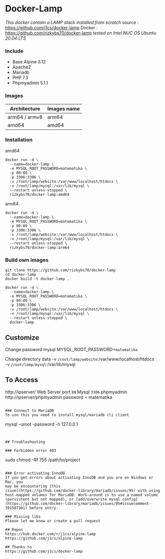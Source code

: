 # Docker-Lamp
*This docker contain a LAMP stack installed from scratch*
source : https://github.com/j1cs/docker-lamp
Docker : https://github.com/rizkybs70/docker-lamp
_tested on Intel NUC OS Ubuntu 20.04 LTS_

### Include
* Base Alpine 3.12
* Apache2
* Mariadb
* PHP 7.3
* Phpmyadmin 5.1.1

### Images
| Architecture  | Images name |
| ------------- | ------------- |
| arm64 / armv8  | arm64  |
| amd64  | amd64  |


### Installation
amd64
```
docker run -d \
  --name=docker-lamp \
  -e MYSQL_ROOT_PASSWORD=matematika \
  -p 80:80 \
  -p 3306:3306 \
  -v /root/lamp/website:/var/www/localhost/htdocs \
  -v /root/lamp/mysql:/var/lib/mysql \
  --restart unless-stopped \
  rizkybs70/docker-lamp:amd64
```
arm64
```
docker run -d \
  --name=docker-lamp \
  -e MYSQL_ROOT_PASSWORD=matematika \
  -p 80:80 \
  -p 3306:3306 \
  -v /root/lamp/website:/var/www/localhost/htdocs \
  -v /root/lamp/mysql:/var/lib/mysql \
  --restart unless-stopped \
  rizkybs70/docker-lamp:arm64
```
### Build own images

```
git clone https://github.com/rizkybs70/docker-lamp
cd docker-lamp
docker build -t docker-lamp .
```
```
docker run -d \
  --name=docker-lamp \
  -e MYSQL_ROOT_PASSWORD=matematika \
  -p 80:80 \
  -p 3306:3306 \
  -v /root/lamp/website:/var/www/localhost/htdocs \
  -v /root/lamp/mysql:/var/lib/mysql \
  --restart unless-stopped \
  docker-lamp
```

## Customize
Change password mysql
MYSQL_ROOT_PASSWORD=```matematika``` 

Change directory data
-v ```/root/lamp/website```:/var/www/localhost/htdocs \
-v ```/root/lamp/mysql```:/var/lib/mysql

## To Access
http://ipserver/
Web Server port ```80```
Mysql ```3306```
phpmyadmin http://ipserver/phpmyadmin
password = matematika


```

### Connect to MariaDB
To use this you need to install mysql/mariadb cli client
```
mysql -uroot -password -h 127.0.0.1
```


## Troubleshooting

### Forbidden error 403 
```
sudo chmod -Rf 755 /path/to/project
``` 

### Error activating InnoDB
If you get errors about activating InnoDB and you are on Windows or Mac, you
may be encountering [this
issue](https://github.com/docker-library/mariadb/issues/95) with using
host-mapped volumes for MariaDB. Work-around is to use a named volume
(persistent but not mapped), or [add/overwrite mysql config](https://github.com/docker-library/mariadb/issues/95#issuecomment-391587301) before entry.

### Missing libs
Please let me know or create a pull request

## Repos
https://hub.docker.com/r/j1cs/alpine-lamp  
https://github.com/j1cs/alpine-lamp

## Thanks to
https://github.com/j1cs/docker-lamp
